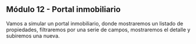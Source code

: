 ## Módulo 12 - Portal inmobiliario

Vamos a simular un portal inmobiliario, donde mostraremos un listado de propiedades, filtraremos por una serie de campos, mostraremos el detalle y subiremos una nueva.

